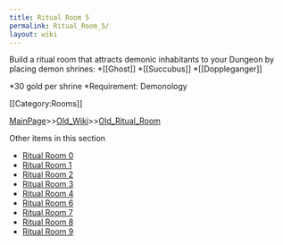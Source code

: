 ```yaml
---
title: Ritual Room 5
permalink: Ritual_Room_5/
layout: wiki
---
```

Build a ritual room that attracts demonic inhabitants to your Dungeon by placing demon shrines:
*[[Ghost]]
*[[Succubus]]
*[[Doppleganger]]

*30 gold per shrine
*Requirement: Demonology

[[Category:Rooms]]

[MainPage](/keeperrl_wiki/ "wikilink")>>[Old_Wiki](/keeperrl_wiki/Old_Wiki "wikilink")>>[Old_Ritual_Room](/keeperrl_wiki/Old_Ritual_Room "wikilink")

Other items in this section
-    [Ritual Room 0](/keeperrl_wiki/Ritual_Room_0 "wikilink")
-    [Ritual Room 1](/keeperrl_wiki/Ritual_Room_1 "wikilink")
-    [Ritual Room 2](/keeperrl_wiki/Ritual_Room_2 "wikilink")
-    [Ritual Room 3](/keeperrl_wiki/Ritual_Room_3 "wikilink")
-    [Ritual Room 4](/keeperrl_wiki/Ritual_Room_4 "wikilink")
-    [Ritual Room 6](/keeperrl_wiki/Ritual_Room_6 "wikilink")
-    [Ritual Room 7](/keeperrl_wiki/Ritual_Room_7 "wikilink")
-    [Ritual Room 8](/keeperrl_wiki/Ritual_Room_8 "wikilink")
-    [Ritual Room 9](/keeperrl_wiki/Ritual_Room_9 "wikilink")
